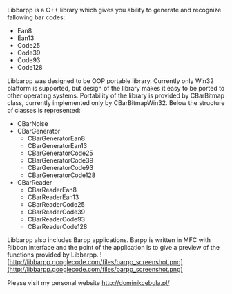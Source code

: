 Libbarpp is a C++ library which gives you ability to generate and recognize fallowing bar codes:
  * Ean8
  * Ean13
  * Code25
  * Code39
  * Code93
  * Code128

Libbarpp was designed to be OOP portable library. Currently only Win32 platform is supported, but design of the library makes it easy to be ported to other operating systems. Portability of the library is provided by CBarBitmap class, currently implemented only by CBarBitmapWin32. Below the structure of classes is represented:
  * CBarNoise
  * CBarGenerator
    * CBarGeneratorEan8
    * CBarGeneratorEan13
    * CBarGeneratorCode25
    * CBarGeneratorCode39
    * CBarGeneratorCode93
    * CBarGeneratorCode128
  * CBarReader
    * CBarReaderEan8
    * CBarReaderEan13
    * CBarReaderCode25
    * CBarReaderCode39
    * CBarReaderCode93
    * CBarReaderCode128

Libbarpp also includes Barpp applications. Barpp is written in MFC with Ribbon interface and the point of the application is to give a preview of the functions provided by Libbarpp.
![http://libbarpp.googlecode.com/files/barpp_screenshot.png](http://libbarpp.googlecode.com/files/barpp_screenshot.png)

Please visit my personal website http://dominikcebula.pl/